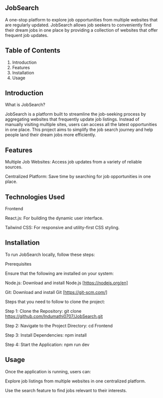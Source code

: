 JobSearch
---------
A one-stop platform to explore job opportunities from multiple websites that are regularly updated. JobSearch allows job seekers to conveniently find their dream jobs in one place by providing a collection of websites that offer frequent job updates.

Table of Contents
-----------------
1. Introduction
2. Features
3. Installation
4. Usage

Introduction
------------
What is JobSearch?

JobSearch is a platform built to streamline the job-seeking process by aggregating websites that frequently update job listings. Instead of manually visiting multiple sites, users can access all the latest opportunities in one place. This project aims to simplify the job search journey and help people land their dream jobs more efficiently.

Features
--------
Multiple Job Websites: Access job updates from a variety of reliable sources.

Centralized Platform: Save time by searching for job opportunities in one place.

Technologies Used
-----------------
Frontend

React.js: For building the dynamic user interface.

Tailwind CSS: For responsive and utility-first CSS styling.

Installation
------------
To run JobSearch locally, follow these steps:

Prerequisites

Ensure that the following are installed on your system:

Node.js: Download and install Node.js [https://nodejs.org/en]

Git: Download and install Git [https://git-scm.com/]

Steps that you need to follow to clone the project:

Step 1: Clone the Repository: git clone https://github.com/Indumathi0707/JobSearch.git

Step 2: Navigate to the Project Directory: cd Frontend

Step 3: Install Dependencies: npm install

Step 4: Start the Application: npm run dev

Usage
-----
Once the application is running, users can:

Explore job listings from multiple websites in one centralized platform.

Use the search feature to find jobs relevant to their interests.




